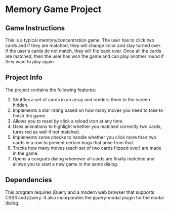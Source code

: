 # Memory Game Project

## Game Instructions

This is a typical memory/concentration game.  The user has to click two cards and if they are matched, they will change color and stay turned over.  If the user's cards do not match, they will flip back over.  Once all the cards are matched, then the user has won the game and can play another round if they want to play again.

## Project Info

The project contains the following features:

1. Shuffles a set of cards in an array and renders them to the screen hidden.
2. Implements a star rating based on how many moves you need to take to finish the game.
3. Allows you to reset by click a reload icon at any time.
4. Uses animations to highlight whether you matched correctly two cards, turns red as well if not matched.
5. Implements some checks to handle whether you click more than two cards in a row to prevent certain bugs that arise from that.
6. Tracks how many moves (each set of two cards flipped over) are made in the game.
7. Opens a congrats dialog whenever all cards are finally matched and allows you to start a new game in the same dialog.

## Dependencies

This program requires jQuery and a modern web browser that supports CSS3 and jQuery.  It also incorporates the jquery-modal plugin for the modal dialog.